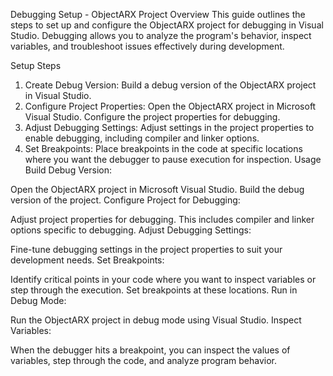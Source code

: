 Debugging Setup - ObjectARX Project
Overview
This guide outlines the steps to set up and configure the ObjectARX project for debugging in Visual Studio. Debugging allows you to analyze the program's behavior, inspect variables, and troubleshoot issues effectively during development.

Setup Steps
1. Create Debug Version:
Build a debug version of the ObjectARX project in Visual Studio.
2. Configure Project Properties:
Open the ObjectARX project in Microsoft Visual Studio.
Configure the project properties for debugging.
3. Adjust Debugging Settings:
Adjust settings in the project properties to enable debugging, including compiler and linker options.
4. Set Breakpoints:
Place breakpoints in the code at specific locations where you want the debugger to pause execution for inspection.
Usage
Build Debug Version:

Open the ObjectARX project in Microsoft Visual Studio.
Build the debug version of the project.
Configure Project for Debugging:

Adjust project properties for debugging. 
This includes compiler and linker options specific to debugging.
Adjust Debugging Settings:

Fine-tune debugging settings in the project properties to suit your development needs.
Set Breakpoints:

Identify critical points in your code where you want to inspect variables or step through the execution.
Set breakpoints at these locations.
Run in Debug Mode:

Run the ObjectARX project in debug mode using Visual Studio.
Inspect Variables:

When the debugger hits a breakpoint, you can inspect the values of variables, step through the code, and analyze program behavior.
